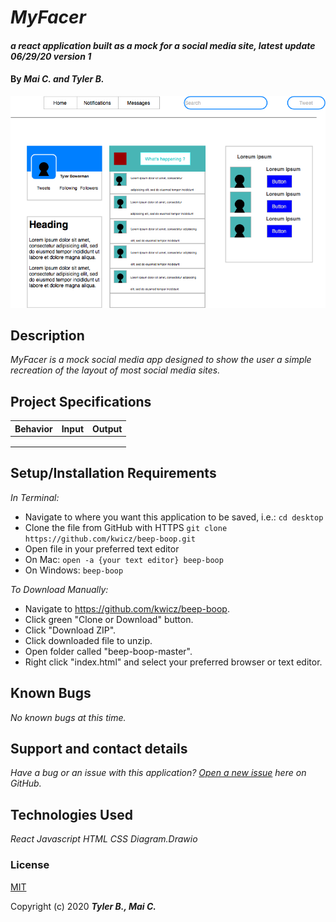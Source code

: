 # _MyFacer_

#### _a react application built as a mock for a social media site, latest update 06/29/20 version 1_

#### By _**Mai C. and Tyler B.**_


![Page Layout](./public/image/tylers_awesome_diagram.png)



## Description

_MyFacer is a mock social media app designed to show the user a simple recreation of the layout of most social media sites._

## Project Specifications

| Behavior | Input | Output |
|---|---|---|
|   |   |   |
|   |   |   |
|   |   |   |

## Setup/Installation Requirements

_In Terminal:_

* Navigate to where you want this application to be saved, i.e.:
```cd desktop```
* Clone the file from GitHub with HTTPS
```git clone https://github.com/kwicz/beep-boop.git```
* Open file in your preferred text editor
* On Mac: ```open -a {your text editor} beep-boop```
* On Windows: ```beep-boop```

_To Download Manually:_

* Navigate to https://github.com/kwicz/beep-boop.
* Click green "Clone or Download" button.
* Click "Download ZIP".
* Click downloaded file to unzip.
* Open folder called "beep-boop-master".
* Right click "index.html" and select your preferred browser or text editor.

## Known Bugs

_No known bugs at this time._

## Support and contact details

_Have a bug or an issue with this application? [Open a new issue](https://github.com/LonleyBuzzyBee/MyFacer/issues) here on GitHub._

## Technologies Used

_React_
_Javascript_
_HTML_
_CSS_
_Diagram.Drawio_

### License

[MIT](https://choosealicense.com/licenses/mit/)

Copyright (c) 2020 **_Tyler B., Mai C._**




<!-- ![Page Layout](./public/image/tylers_awesome_diagram.png) -->